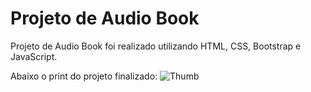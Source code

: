 # Projeto de Audio Book
Projeto de Audio Book foi realizado utilizando HTML, CSS, Bootstrap e JavaScript.


Abaixo o print do projeto finalizado:
![Thumb](https://github.com/gui-akinyele/projeto_audio_book/assets/74839828/0ba2ef49-e13a-49a4-98e5-77574adfbd6a)

